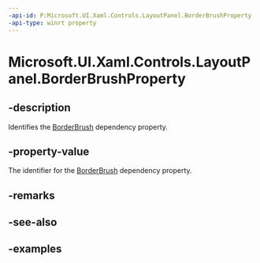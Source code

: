 ```yaml
---
-api-id: P:Microsoft.UI.Xaml.Controls.LayoutPanel.BorderBrushProperty
-api-type: winrt property
---
```


# Microsoft.UI.Xaml.Controls.LayoutPanel.BorderBrushProperty

<!--
public static Windows.UI.Xaml.DependencyProperty BorderBrushProperty { get; }
-->


## -description

Identifies the [BorderBrush](layoutpanel_borderbrush.md) dependency property.

## -property-value

The identifier for the [BorderBrush](layoutpanel_borderbrush.md) dependency property.

## -remarks

## -see-also

## -examples



